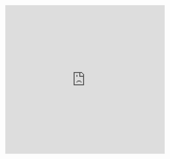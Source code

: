 <iframe width="100%" height="471" frameborder="0"
  src="https://observablehq.com/embed/c35b7518089037cd?cells=exerc2"></iframe>
